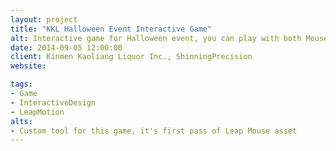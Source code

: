 ```yaml
---
layout: project
title: "KKL Halloween Event Interactive Game"
alt: Interactive game for Halloween event, you can play with both Mouse or LeapMotion
date: 2014-09-05 12:00:00
client: Kinmen Kaoliang Liquor Inc., ShinningPrecision
website:

tags:
- Game
- InteractiveDesign
- LeapMotion
alts:
- Custom tool for this game, it's first pass of Leap Mouse asset
---
```

